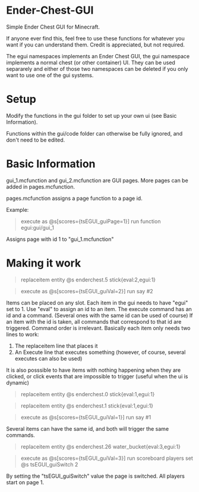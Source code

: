 # Ender-Chest-GUI

Simple Ender Chest GUI for Minecraft.

If anyone ever find this, feel free to use these functions for whatever you want if you can understand them. Credit is appreciated, but not required.

The egui namespaces implements an Ender Chest GUI, the gui namespace implements a normal chest (or other container) UI. They can be used separarely and either of those two namespaces can be deleted if you only want to use one of the gui systems.

# Setup 

Modify the functions in the gui folder to set up your own ui (see Basic Information).

Functions within the gui/code folder can otherwise be fully ignored, and don't need to be edited.

# Basic Information

gui_1.mcfunction and gui_2.mcfunction are GUI pages. More pages can be added in pages.mcfunction.

pages.mcfunction assigns a page function to a page id.

Example:

> execute as @s[scores={tsEGUI_guiPage=1}] run function egui:gui/gui_1

Assigns page with id 1 to "gui_1.mcfunction"

# Making it work


> replaceitem entity @s enderchest.5 stick{eval:2,egui:1}

> execute as @s[scores={tsEGUI_guiVal=2}] run say #2

Items can be placed on any slot. Each item in the gui needs to have "egui" set to 1. Use "eval" to assign an id to an item.
The execute command has an id and a command. (Several ones with the same id can be used of course)
If an item with the id is taken, all commands that correspond to that id are triggered. Command order is irrelevant.
Basically each item only needs two lines to work:
1. The replaceitem line that places it
2. An Execute line that executes something (however, of course, several executes can also be used)

It is also posssible to have items with nothing happening when they are clicked, or click events that are impossible to trigger (useful when the ui is dynamic)



> replaceitem entity @s enderchest.0 stick{eval:1,egui:1}

> replaceitem entity @s enderchest.1 stick{eval:1,egui:1}

> execute as @s[scores={tsEGUI_guiVal=1}] run say #1

Several items can have the same id, and both will trigger the same commands.



> replaceitem entity @s enderchest.26 water_bucket{eval:3,egui:1}

> execute as @s[scores={tsEGUI_guiVal=3}] run scoreboard players set @s tsEGUI_guiSwitch 2

By setting the "tsEGUI_guiSwitch" value the page is switched. All players start on page 1.
